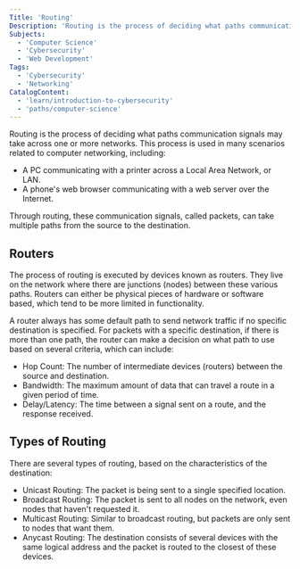 ```yaml
---
Title: 'Routing'
Description: 'Routing is the process of deciding what paths communication signals may take across one or more networks.'
Subjects:
  - 'Computer Science'
  - 'Cybersecurity'
  - 'Web Development'
Tags:
  - 'Cybersecurity'
  - 'Networking'
CatalogContent:
  - 'learn/introduction-to-cybersecurity'
  - 'paths/computer-science'
---
```


Routing is the process of deciding what paths communication signals may take across one or more networks. This process is used in many scenarios related to computer networking, including:

- A PC communicating with a printer across a Local Area Network, or LAN.
- A phone's web browser communicating with a web server over the Internet.

Through routing, these communication signals, called packets, can take multiple paths from the source to the destination.

## Routers

The process of routing is executed by devices known as routers. They live on the network where there are junctions (nodes) between these various paths. Routers can either be physical pieces of hardware or software based, which tend to be more limited in functionality.

A router always has some default path to send network traffic if no specific destination is specified. For packets with a specific destination, if there is more than one path, the router can make a decision on what path to use based on several criteria, which can include:

- Hop Count: The number of intermediate devices (routers) between the source and destination.
- Bandwidth: The maximum amount of data that can travel a route in a given period of time.
- Delay/Latency: The time between a signal sent on a route, and the response received.

## Types of Routing

There are several types of routing, based on the characteristics of the destination:

- Unicast Routing: The packet is being sent to a single specified location.
- Broadcast Routing: The packet is sent to all nodes on the network, even nodes that haven't requested it.
- Multicast Routing: Similar to broadcast routing, but packets are only sent to nodes that want them.
- Anycast Routing: The destination consists of several devices with the same logical address and the packet is routed to the closest of these devices.
